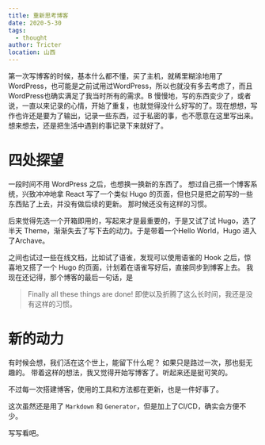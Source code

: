 ```yaml
---
title: 重新思考博客
date: 2020-5-30
tags: 
  - thought
author: Tricter
location: 山西  
---
```


第一次写博客的时候，基本什么都不懂，买了主机，就稀里糊涂地用了WordPress，也可能是之前试用过WordPress，所以也就没有多去考虑了，而且WordPress也确实满足了我当时所有的需求。B
慢慢地，写的东西变少了，或者说，一直以来记录的心情，开始了重复，也就觉得没什么好写的了。现在想想，写作也许还是要为了输出，记录一些东西，过于私密的事，也不愿意在这里写出来。
想来想去，还是把生活中遇到的事记录下来就好了。

# 四处探望

一段时间不用 WordPress 之后，也想换一换新的东西了。
想过自己搭一个博客系统，兴致冲冲地拿 React 写了一个类似 Hugo 的页面，但也只是把之前写的一些东西贴了上去，并没有做后续的更新。
那时候还没有这样的习惯。

后来觉得先选一个开箱即用的，写起来才是最重要的，于是又试了试 Hugo，选了半天 Theme，渐渐失去了写下去的动力。于是带着一个Hello World，Hugo 进入了Archave。

之间也试过一些在线文档，比如试了语雀，发现可以使用语雀的 Hook 之后，惊喜地又搭了一个 Hugo 的页面，计划着在语雀写好后，直接同步到博客上去。
我现在还记得，那个博客的最后一句话，是
> Finally all these things are done!
即使以及折腾了这么长时间，我还是没有这样的习惯。

# 新的动力

有时候会想，我们活在这个世上，能留下什么呢？
如果只是路过一次，那也挺无趣的。
带着这样的想法，我又觉得开始写博客了。听起来还是挺可笑的。

不过每一次搭建博客，使用的工具和方法都在更新，也是一件好事了。

这次虽然还是用了 `Markdown` 和 `Generator`，但是加上了CI/CD，确实会方便不少。

写写看吧。